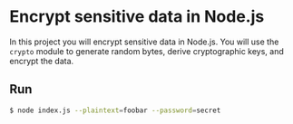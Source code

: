 # Encrypt sensitive data in Node.js

In this project you will encrypt sensitive data in Node.js. You will use the `crypto` module to generate random bytes, derive cryptographic keys, and encrypt the data.

## Run

```bash
$ node index.js --plaintext=foobar --password=secret
```